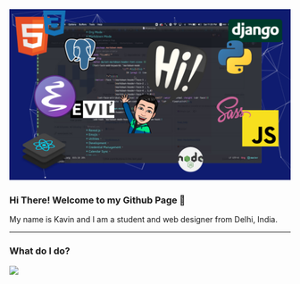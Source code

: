 <img alt="Banner" src="images/Banner.png" />

### Hi There! Welcome to my Github Page :wave:


My name is Kavin and I am a student and web designer from Delhi, India.

---

### What do I do?

<img src="https://img.shields.io/badge/React-61DAFB?logo=react&logoColor=white&style=for-the-badge"/>
